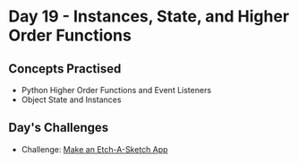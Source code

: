 # Day 19 - Instances, State, and Higher Order Functions
## Concepts Practised
- Python Higher Order Functions and Event Listeners
- Object State and Instances

## Day's Challenges
- Challenge: [Make an Etch-A-Sketch App](https://github.com/mgiammal/100daysofcode/tree/main/day19/etchasketch)